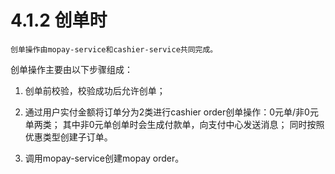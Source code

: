 # 4.1.2 创单时

    创单操作由mopay-service和cashier-service共同完成。

创单操作主要由以下步骤组成：

1. 创单前校验，校验成功后允许创单；

2. 通过用户实付金额将订单分为2类进行cashier order创单操作：0元单/非0元单两类；
其中非0元单创单时会生成付款单，向支付中心发送消息；
同时按照优惠类型创建子订单。

3. 调用mopay-service创建mopay order。


  
 


 
